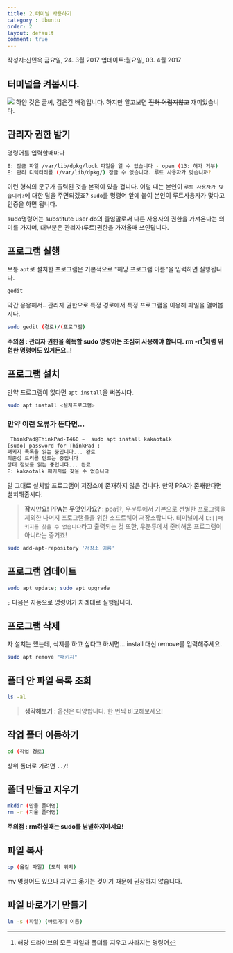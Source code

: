 ```yaml
---
title: 2.터미널 사용하기
category : Ubuntu
order: 2
layout: default
comment: true
---
```

작성자:신민욱 금요일, 24. 3월 2017 
업데이트:월요일, 03. 4월 2017

## 터미널을 켜봅시다.
![](http://i.imgur.com/EjSKlYd.png)
하얀 것은 글씨, 검은건 배경입니다.
하지만 알고보면 ~~전혀 어렵지않고~~ 재미있습니다.
## 관리자 권한 받기
명령어를 입력할때마다
```bash
E: 잠금 파일 /var/lib/dpkg/lock 파일을 열 수 없습니다 - open (13: 허가 거부)
E: 관리 디렉터리를 (/var/lib/dpkg/) 잠글 수 없습니다. 루트 사용자가 맞습니까?
```
이런 형식의 문구가 출력된 것을 본적이 있을 겁니다.
이럴 때는 본인이 <code>루트 사용자가 맞습니까?</code>에 대한 답을 주면되겠죠?
<code>sudo</code>를 명령어 앞에 붙여 본인이 루트사용자가 맞다고 인증을 하면 됩니다.

sudo명령어는 substitute user do의 줄임말로써 다른 사용자의 권한을 가져온다는 의미를 가지며, 대부분은 관리자(루트)권한을 가져올때 쓰인답니다.
## 프로그램 실행
보통 <code>apt</code>로 설치한 프로그램은 기본적으로 "해당 프로그램 이름"을 입력하면 실행됩니다.
```bash
gedit
```
약간 응용해서.. 관리자 권한으로 특정 경로에서 특정 프로그램을 이용해 파일을 열어봅시다.
```bash
sudo gedit (경로)/(프로그램)
```
**주의점 : 관리자 권한을 획득할 sudo 명령어는 조심히 사용해야 합니다. rm -rf[^1]처럼 위험한 명령어도 있거든요..!**
## 프로그램 설치
만약 프로그램이 없다면 <code>apt install</code>을 써봅시다.
```bash
sudo apt install <설치프로그램>
```
### 만약 이런 오류가 뜬다면...
```bash
 ThinkPad@ThinkPad-T460 ~  sudo apt install kakaotalk
[sudo] password for ThinkPad : 
패키지 목록을 읽는 중입니다... 완료
의존성 트리를 만드는 중입니다
상태 정보를 읽는 중입니다... 완료
E: kakaotalk 패키지를 찾을 수 없습니다
```
말 그대로 설치할 프로그램이 저장소에 존재하지 않은 겁니다.
만약 PPA가 존재한다면 설치해줍시다.
><b>잠시만요! PPA는 무엇인가요? </b>: 
ppa란, 우분투에서 기본으로 선별한 프로그램을 제외한 나머지 프로그램들을 위한 소프트웨어 저장소랍니다.
터미널에서 <code>E:[]패키지를 찾을 수 없습니다</code>라고 출력되는 것 또한, 우분투에서 준비해온 프로그램이 아니라는 증거죠!

```bash
sudo add-apt-repository '저장소 이름'
```
## 프로그램 업데이트
```bash
sudo apt update; sudo apt upgrade
```
<code>;</code> 다음은 자동으로 명령어가 차례대로 실행됩니다.
## 프로그램 삭제 
자 설치는 했는데, 삭제를 하고 싶다고 하시면... install 대신 remove를 입력해주세요.
```bash
sudo apt remove "패키지"
```
## 폴더 안 파일 목록 조회
```bash
ls -al
```
><b>생각해보기</b> : 옵션은 다양합니다. 한 번씩 비교해보세요!
## 작업 폴더 이동하기
```bash
cd (작업 경로)
```
상위 폴더로 가려면 <code>../</code>!
## 폴더 만들고 지우기
```bash
mkdir (만들 폴더명)
rm -r (지울 폴더명)
```
**주의점 : rm하실때는 sudo를 남발하지마세요!**
##  파일 복사
```bash
cp (옮길 파일) (도착 위치)
```
mv 명령어도 있으나 지우고 옮기는 것이기 때문에 권장하지 않습니다.
## 파일 바로가기 만들기
```bash
ln -s (파일) (바로가기 이름)
```
[^1]:해당 드라이브의 모든 파일과 폴더를 지우고 사라지는 명령어